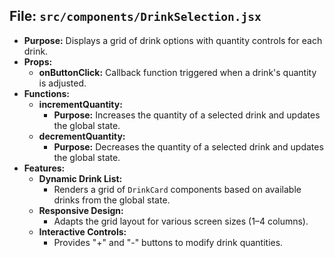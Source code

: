 ## File: `src/components/DrinkSelection.jsx`
- **Purpose:** Displays a grid of drink options with quantity controls for each drink.
- **Props:**
  - **onButtonClick:** Callback function triggered when a drink's quantity is adjusted.
- **Functions:**
  - **incrementQuantity:**
    - **Purpose:** Increases the quantity of a selected drink and updates the global state.
  - **decrementQuantity:**
    - **Purpose:** Decreases the quantity of a selected drink and updates the global state.
- **Features:**
  - **Dynamic Drink List:**
    - Renders a grid of `DrinkCard` components based on available drinks from the global state.
  - **Responsive Design:**
    - Adapts the grid layout for various screen sizes (1–4 columns).
  - **Interactive Controls:**
    - Provides "+" and "-" buttons to modify drink quantities.
